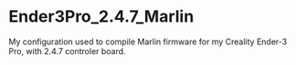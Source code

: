 # Ender3Pro_2.4.7_Marlin
My configuration used to compile Marlin firmware for my Creality Ender-3 Pro, with 2.4.7 controler board.
